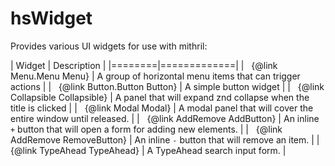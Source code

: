 # hsWidget
Provides various UI widgets for use with mithril:

| Widget | Description |
|========|=============|
| &nbsp; {@link Menu.Menu Menu} | A group of horizontal menu items that can trigger actions |
| &nbsp; {@link Button.Button Button} | A simple button widget |
| &nbsp; {@link Collapsible Collapsible} | A panel that will expand znd collapse when the title is clicked |
| &nbsp; {@link Modal Modal} | A modal panel that will cover the entire window until released. |
| &nbsp; {@link AddRemove AddButton} | An inline `+` button that will open a form for adding new elements. |
| &nbsp; {@link AddRemove RemoveButton} | An inline `-` button that will remove an item. |
| &nbsp; {@link TypeAhead TypeAhead} | A TypeAhead search input form. |


